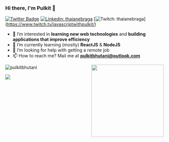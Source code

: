 ### Hi there, I'm Pulkit 👋

[![Twitter Badge](https://img.shields.io/badge/-@bhutanipulkit-1ca0f1?style=flat-square&labelColor=1ca0f1&logo=twitter&logoColor=white&link=https://twitter.com/bhutanipulkit)](https://twitter.com/bhutanipulkit)
[![Linkedin: thaianebraga](https://img.shields.io/badge/-@pulkitbhutani-blue?style=flat-square&logo=Linkedin&logoColor=white&link=https://www.linkedin.com/in/pulkitbhutani/)](https://www.linkedin.com/in/pulkitbhutani/)
[![Twitch: thaianebraga](https://img.shields.io/badge/-@pulkitbhutani-purple?style=flat-square&logo=twitch&logoColor=white)]
(https://www.twitch.tv/javascriptwithpulkit/)

- 👀 I’m interested in **learning new web technologies** and **building applications that improve efficiency**
- 🌱 I’m currently learning (mostly) **ReactJS** & **NodeJS**
- 🤔  I’m looking for help with getting a remote job
- 📫 How to reach me? Mail me at **pulkitbhutani@outlook.com**
<img align='right' src="https://media.giphy.com/media/M9gbBd9nbDrOTu1Mqx/giphy.gif" width="230">
<p align="left"> <img src="https://github-readme-stats.vercel.app/api?username=pulkitbhutani&show_icons=true&theme=dracula" alt="pulkitbhutani" /> 
</p>
<p align="left">
    <img src="https://github-readme-stats.vercel.app/api/top-langs/?username=pulkitbhutani&theme=dracula" />
</p>

<!--
**pulkitbhutani/pulkitbhutani** is a ✨ _special_ ✨ repository because its `README.md` (this file) appears on your GitHub profile.

Here are some ideas to get you started:

- 🔭 I’m currently working on ...
- 🌱 I’m currently learning ...
- 👯 I’m looking to collaborate on ...
- 🤔 I’m looking for help with ...
- 💬 Ask me about ...
- 📫 How to reach me: ...
- 😄 Pronouns: ...
- ⚡ Fun fact: ...
-->
